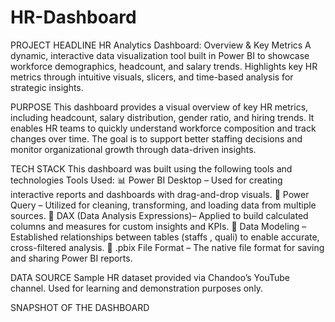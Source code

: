 # HR-Dashboard
PROJECT HEADLINE
HR Analytics Dashboard: Overview & Key Metrics
A dynamic, interactive data visualization tool built in Power BI to showcase workforce demographics, headcount, and salary trends.
Highlights key HR metrics through intuitive visuals, slicers, and time-based analysis for strategic insights.

PURPOSE
This dashboard provides a visual overview of key HR metrics, including headcount, salary distribution, gender ratio, and hiring trends. It enables HR teams to quickly understand workforce composition and track changes over time. The goal is to support better staffing decisions and monitor organizational growth through data-driven insights.

TECH STACK
This dashboard was built using the following tools and technologies
Tools Used:
📊 Power BI Desktop – Used for creating interactive reports and dashboards with drag-and-drop visuals.
🔄 Power Query – Utilized for cleaning, transforming, and loading data from multiple sources.
🧮 DAX (Data Analysis Expressions)– Applied to build calculated columns and measures for custom insights and KPIs.
🧩 Data Modeling – Established relationships between tables (staffs , quali) to enable accurate, cross-filtered analysis.
📁 .pbix File Format – The native file format for saving and sharing Power BI reports.

DATA SOURCE
Sample HR dataset provided via Chandoo’s YouTube channel. Used for learning and demonstration purposes only.

SNAPSHOT OF THE DASHBOARD
